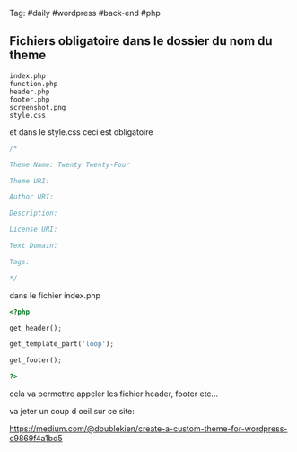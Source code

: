 Tag:  #daily #wordpress #back-end #php 

## Fichiers obligatoire dans le dossier du nom du theme 

```
index.php 
function.php 
header.php
footer.php
screenshot.png 
style.css
```

et dans le style.css ceci est obligatoire

```css
/*

Theme Name: Twenty Twenty-Four

Theme URI: 

Author URI: 

Description: 

License URI: 

Text Domain: 

Tags: 

*/
```

dans le fichier index.php
```php
<?php

get_header();

get_template_part('loop');

get_footer();

?>
```
cela va permettre appeler les fichier header, footer etc...

va jeter un coup d oeil sur ce site:

https://medium.com/@doublekien/create-a-custom-theme-for-wordpress-c9869f4a1bd5

